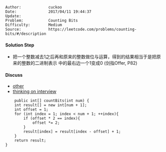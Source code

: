 
    Author:            cuckoo
    Date:              2017/04/11 19:44:37
    Update:            
    Problem:           Counting Bits
    Difficulty:        Medium
    Source:            https://leetcode.com/problems/counting-bits/#/description

#### Solution Step
 - 把一个整数减去1之后再和原来的整数做位与运算，得到的结果相当于是把原来的整数的二进制表示
 中的最右边一个1变成0 (剑指Offer, P82)

#### Discuss
 - [other](https://discuss.leetcode.com/topic/40162/three-line-java-solution)
 - [thinking on interview](https://discuss.leetcode.com/topic/40195/how-we-handle-this-question-on-interview-thinking-process-dp-solution)
```
    public int[] countBits(int num) {
    int result[] = new int[num + 1];
    int offset = 1;
    for (int index = 1; index < num + 1; ++index){
        if (offset * 2 == index){
            offset *= 2;
        }
        result[index] = result[index - offset] + 1;
    }
    return result;
}
```

